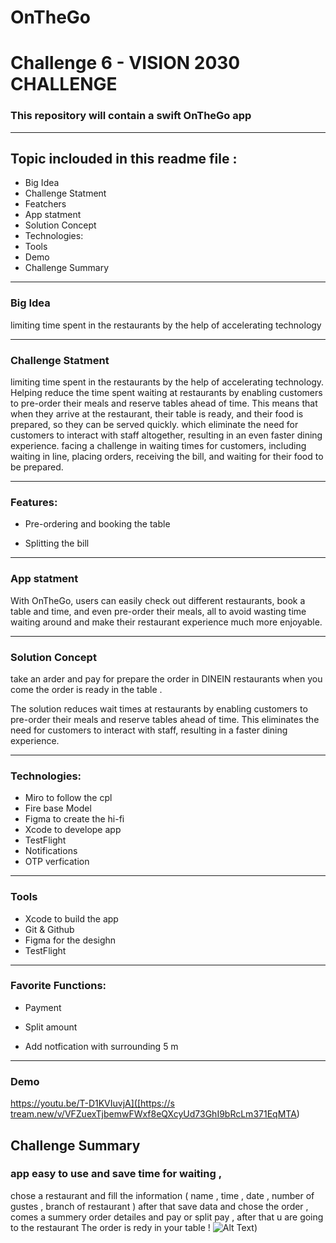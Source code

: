 # OnTheGo
# Challenge 6 - VISION 2030 CHALLENGE 

###  **This repository will contain a swift OnTheGo app**

<hr>

## Topic inclouded in this readme file :


* Big Idea 
* Challenge Statment
* Featchers 
* App statment
* Solution Concept 
* Technologies:
* Tools 
* Demo 
* Challenge Summary 

<hr>

### Big Idea 
 limiting time spent in the restaurants by the help of accelerating technology

<hr>

### Challenge Statment 
limiting time spent in the restaurants by the help of accelerating technology.
Helping reduce the time spent waiting at restaurants by enabling customers to pre-order their meals and reserve tables ahead of time. This means that when they arrive at the restaurant, their table is ready, and their food is prepared, so they can be served quickly. 
which eliminate the need for customers to interact with staff altogether, resulting in an even faster dining experience. 
facing a challenge in waiting times for customers, including waiting in line, placing orders, receiving the bill, and waiting for their food to be prepared.
<hr>


### Features:

* Pre-ordering and booking the table

* Splitting the bill

<hr>

### App statment
With OnTheGo, users can easily check out different restaurants, book a table and time, and even pre-order their meals, all to avoid wasting time waiting around and make their restaurant experience much more enjoyable.

<hr>

### Solution Concept 
take an arder and pay for prepare the order in DINEIN restaurants when you come the order is ready in the table .

The solution reduces wait times at restaurants by enabling customers to pre-order their meals and reserve tables ahead of time. 
This eliminates the need for customers to interact with staff, resulting in a faster dining experience.

<hr>

### Technologies:


* Miro to follow the cpl
* Fire base Model 
* Figma to create the hi-fi
* Xcode to develope app
* TestFlight 
* Notifications 
* OTP verfication

<hr>

### Tools 
* Xcode to build the app
* Git & Github
* Figma for the desighn
* TestFlight

<hr>

### Favorite Functions:
* Payment
* Split amount
 
* Add notfication with surrounding 5 m 

<hr>

### Demo 
[https://youtu.be/T-D1KVIuvjA]([https://s tream.new/v/VFZuexTjbemwFWxf8eQXcyUd73GhI9bRcLm371EqMTA](https://stream.new/v/b6IDoQt2h00AhHnmJx3Q2jcscCAxD7U00V6LvW501GHTvs))

## Challenge Summary 
### app easy to use and save time for waiting , 
chose a restaurant and fill the information ( name , time , date , number of gustes , branch of restaurant ) after that save data and chose the order , comes a summery order detailes and pay or split pay , after that u are going to the restaurant The order is redy in your table !
![Alt Text]([https://ibb.co/1zQ7Mkh))

